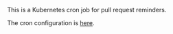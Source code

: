 This is a Kubernetes cron job for pull request reminders.

The cron configuration is [here](ci/k8s/cronjob.yaml.template).
